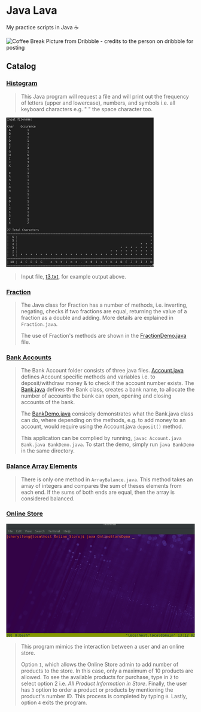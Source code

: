 # Java Lava

My practice scripts in Java ☕

![Coffee Break Picture from Dribbble - credits to the person on dribbble for posting](https://cdn.dribbble.com/users/1294892/screenshots/3463897/tea-01.jpg)

## Catalog  

### [Histogram](Histogram.java)

> This Java program will request a file and will print out the frequency of letters (upper and lowercase), numbers, and symbols i.e. all keyboard characters e.g. " " the space character too.

![An example output of Histogram.java](Histogram/Histogram.png)

> Input file, [t3.txt](Histogram/t3.txt), for example output above.

### [Fraction](Fraction/Fraction.java)

> The Java class for Fraction has a number of methods, i.e. inverting, negating, checks if two fractions are equal, returning the value of a fraction as a double and adding. More details are explained in `Fraction.java`.
>
> The use of Fraction's methods are shown in the [FractionDemo.java](Fraction/FractionDemo.java) file.

### [Bank Accounts](Bank_Accounts/)

> The Bank Account folder consists of three java files. [Account.java](Bank_Accounts/Account.java) defines Account specific methods and variables i.e. to deposit/withdraw money & to check if the account number exists.
> The [Bank.java](Bank_Accounts/Bank.java) defines the Bank class, creates a bank name, to allocate the number of accounts the bank can open, opening and closing accounts of the bank.
>
> The [BankDemo.java](/Bank_Account/BankDemo.java) consicely demonstrates what the Bank.java class can do, where depending on the methods, e.g. to add money to an account, would require using the Account.java `deposit()` method.
>
> This application can be complied by running, `javac Account.java Bank.java BankDemo.java`. To start the demo, simply run `java BankDemo` in the same directory.

### [Balance Array Elements](Balance_Array_Elements/ArrayBalance.java)

> There is only one method in `ArrayBalance.java`. This method takes an array of integers and compares the sum of theses elements from each end. If the sums of both ends are equal, then the array is considered balanced.

### [Online Store](Online_Store/)

<!-- <img src="/Online_Store/OnlineStoreDemo.gif" witdh=px> -->

![A gif showing the output of this program](/Online_Store/OnlineStoreDemo.gif)

> This program mimics the interaction between a user and an online store.  
>
> Option `1`, which allows the Online Store admin to add number of products to the store. In this case, only a maximum of 10 products are allowed. To see the available products for purchase, type in `2` to select option 2 i.e. _All Product Information in Store_. Finally, the user has `3` option to order a product or products by mentioning the product's number ID. This process is completed by typing `0`. Lastly, option `4` exits the program.
